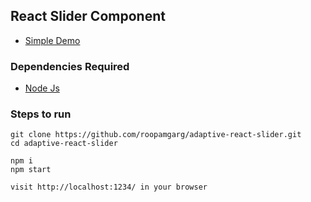 ## React Slider Component 

* [Simple Demo](https://roopamgarg.github.io/adaptive-react-slider/)


### Dependencies Required
* [Node Js](https://nodejs.org/en/)

### Steps to run

```
git clone https://github.com/roopamgarg/adaptive-react-slider.git
cd adaptive-react-slider

npm i
npm start

visit http://localhost:1234/ in your browser
```